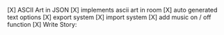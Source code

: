 [X] ASCII Art in JSON
[X] implements ascii art in room
[X] auto generated text options
[X] export system
[X] import system
[X] add music on / off function
[X] Write Story:
 



